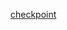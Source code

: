 [checkpoint](https://github.com/VoyagerXvoyagerx/OpenMMLabCamp/releases/download/ckpts/pspnet_r50_StanfordBackground_iter_200.pth) 
